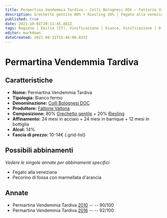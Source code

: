 ```yaml
---
title: Permartina Vendemmia Tardiva – Colli Bolognesi DOC – Fattorie Vallona – Emilia (IT) – 10-14€ – 4★-5★
description: Grechetto gentile 80% + Riesling 20% | Fegato alla veneziana – Pecorino di fossa con marmellata d'arancia
published: true
date: 2021-10-01T20:11:45.882Z
tags: Regione | Emilia (IT), Vinificazione | bianco, Vinificazione | blend, Vinificazione | fermo, Vitigni | Grechetto gentile, Vitigni | Riesling, Alimento | Fegato alla veneziana, Alimento | formaggi,  Aromatizzazione | con marmellata d'arancia, Valutazioni | 5 stelle, Prezzi | 10-14€
editor: markdown
dateCreated: 2021-08-31T15:46:06.033Z
---
```


# Permartina Vendemmia Tardiva

## Caratteristiche
- **Nome:** Permartina Vendemmia Tardiva
- **Tipologia:** Bianco fermo
- **Denominazione:** [Colli Bolognesi DOC](/denominazioni/Italia/Emilia/DOC/Colli-Bolognesi)
- **Produttore:** [Fattorie Vallona](/produttori/Italia/Emilia/Fattorie-Vallona) 
- **Composizione:** 80% [Grechetto gentile](/vitigni/Italia/bacca-bianca/grechetto-gentile) + 20% [Riesling](/vitigni/Germania/bacca-bianca/riesling)
- **Affinamento:** 24 mesi in acciaio + 24 mesi in barrique + 12 mesi in bottiglia
- **Alcol:** 14%
- **Fascia di prezzo:** 10-14€
{.grid-list}


## Possibili abbinamenti
*Vedere le singole annate per abbinamenti specifici*

- Fegato alla veneziana
- Pecorino di fossa con marmellata d'arancia 

## Annate
- Permartina Vendemmia Tardiva [2010](/vini/Italia/Emilia/Fattorie-Vallona/Permartina-Vendemmia-Tardiva/2010) -- <span class="star-4"></span> -- 90/100
- Permartina Vendemmia Tardiva [2016](/vini/Italia/Emilia/Fattorie-Vallona/Permartina-Vendemmia-Tardiva/2016) -- <span class="star-5"></span> -- 92/100


